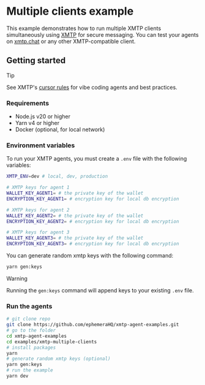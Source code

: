 # Multiple clients example

This example demonstrates how to run multiple XMTP clients simultaneously using [XMTP](mdc:https:/xmtp.org) for secure messaging. You can test your agents on [xmtp.chat](mdc:https:/xmtp.chat) or any other XMTP-compatible client.

## Getting started

> [!TIP]
> See XMTP's [cursor rules](/.cursor/README.md) for vibe coding agents and best practices.

### Requirements

- Node.js v20 or higher
- Yarn v4 or higher
- Docker (optional, for local network)

### Environment variables

To run your XMTP agents, you must create a `.env` file with the following variables:

```bash
XMTP_ENV=dev # local, dev, production

# XMTP keys for agent 1
WALLET_KEY_AGENT1= # the private key of the wallet
ENCRYPTION_KEY_AGENT1= # encryption key for local db encryption

# XMTP keys for agent 2
WALLET_KEY_AGENT2= # the private key of the wallet
ENCRYPTION_KEY_AGENT2= # encryption key for local db encryption

# XMTP keys for agent 3
WALLET_KEY_AGENT3= # the private key of the wallet
ENCRYPTION_KEY_AGENT3= # encryption key for local db encryption
```

You can generate random xmtp keys with the following command:

```bash
yarn gen:keys
```

> [!WARNING]
> Running the `gen:keys` command will append keys to your existing `.env` file.

### Run the agents

```bash
# git clone repo
git clone https://github.com/ephemeraHQ/xmtp-agent-examples.git
# go to the folder
cd xmtp-agent-examples
cd examples/xmtp-multiple-clients
# install packages
yarn
# generate random xmtp keys (optional)
yarn gen:keys
# run the example
yarn dev
```
